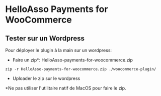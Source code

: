 # HelloAsso Payments for WooCommerce

## Tester sur un Wordpress

Pour déployer le plugin à la main sur un wordpress:

- Faire un zip*: HelloAsso-payments-for-woocommerce.zip

```
zip -r HelloAsso-payments-for-woocommerce.zip ./woocommerce-plugin/
```

- Uploader le zip sur le wordpress

*Ne pas utiliser l'utilitaire natif de MacOS pour faire le zip.
